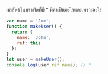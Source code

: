 ผลลัพธ์ในบรรทัดที่มี * มีค่าเป็นอะไรและเพราะอะไร

```js
var name = 'Joe';
function makeUser() {
  return {
    name: 'John',
    ref: this
  };
}
let user = makeUser();
console.log(user.ref.name); // *
```